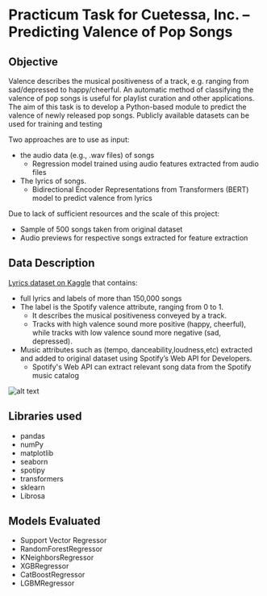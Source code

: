 # Practicum Task for Cuetessa, Inc. – Predicting Valence of Pop Songs

## Objective

Valence describes the musical positiveness of a track, e.g. ranging from sad/depressed to happy/cheerful.  An automatic method of classifying the valence of pop songs is useful for playlist curation and other applications.  The aim of this task is to develop a Python-based module to predict the valence of newly released pop songs. Publicly available datasets can be used for training and testing


Two approaches are to use as input:
  - the audio data (e.g., .wav files) of songs 
    - Regression model trained using  audio features extracted from audio files
  - The lyrics of songs. 
     - Bidirectional Encoder Representations from Transformers (BERT) model to predict valence from lyrics

Due to lack of sufficient resources and the scale of this project:
- Sample of 500 songs taken from original dataset
- Audio previews for respective songs extracted for feature extraction


## Data Description

[Lyrics dataset on Kaggle](https://www.kaggle.com/datasets/edenbd/150k-lyrics-labeled-with-spotify-valence?resource=download) that contains:
- full lyrics and labels of more than 150,000 songs 
- The label is the Spotify valence attribute, ranging from 0 to 1.
  - It describes the musical positiveness conveyed by a track. 
  - Tracks with high valence sound more positive (happy, cheerful), while tracks with low valence sound more negative (sad, depressed). 
- Music attributes such as (tempo, danceability,loudness,etc) extracted and added  to original dataset using Spotify’s Web API for Developers. 
  - Spotify's Web API can extract relevant song data from the Spotify music catalog

![alt text](https://github.com/giova22i/Data-Science-Portfolio/blob/main/images/correlation.png)

## Libraries used
- pandas
- numPy
- matplotlib
- seaborn
- spotipy
- transformers
- sklearn
- Librosa

## Models Evaluated
- Support Vector Regressor
- RandomForestRegressor
- KNeighborsRegressor
- XGBRegressor
- CatBoostRegressor
- LGBMRegressor


